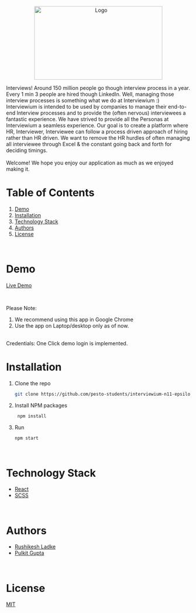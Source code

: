 <!-- PROJECT LOGO -->
<br />
<p align="center">
    <img src="https://interviewium.s3-ap-south-1.amazonaws.com/f3fe3c94-eea0-42ed-80b1-c2079e39bce2.png" alt="Logo" width="350" height="200" >
</p>
Interviews! Around 150 million people go though interview process in a year. Every 1 min 3 people are hired though LinkedIn. Well, managing those interview processes is something what we do at Interviewium :) Interviewium is intended to be used by companies to manage their end-to-end Interview processes and to provide the (often nervous) interviewees a fantastic experience. We have strived to provide all the Personas at Interviewium a seamless experience. Our goal is to create a platform where HR, Interviewer, Interviewee can follow a process driven approach of hiring rather than HR driven. We want to remove the HR hurdles of often managing all interviewee through Excel & the constant going back and forth for deciding timings.
<br/><br/>
Welcome! We hope you enjoy our application as much as we enjoyed making it.
   
<!-- TABLE OF CONTENTS -->
<br/>

# Table of Contents

1. [Demo](#demo)
2. [Installation](#installation)
3. [Technology Stack](#technology-stack)
4. [Authors](#authors)
5. [License](#license)

<br/>

# Demo

[Live Demo](https://interviewium.netlify.app/)

<br/>

Please Note:

1. We recommend using this app in Google Chrome
2. Use the app on Laptop/desktop only as of now.


<br/>
Credentials: One Click demo login is implemented.
<br/>

# Installation

1. Clone the repo
    ```sh
    git clone https://github.com/pesto-students/interviewium-n11-epsilon.git
    ```

2. Install NPM packages
    ```sh
     npm install
    ```
3. Run
    ```sh
    npm start
    ```
<br/>

# Technology Stack

- [React](https://reactjs.org/)
- [SCSS](https://sass-lang.com/)
<br/>

# Authors

- [Rushikesh Ladke](https://github.com/rushikesh-ladke)
- [Pulkit Gupta](https://github.com/pulkitguptajmi)

<br/>

# License

[MIT](https://opensource.org/licenses/MIT)
